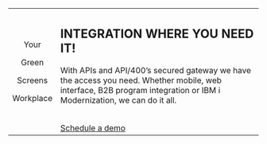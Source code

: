 
|||
|:---:|:---|
| <div class="text-container"><p class="api400-h1">Your</p><p class="api400-h2">Green</p><p class="api400-h2">Screens</p><p class="api400-h3">Workplace</p></div>| <h2 class="text-black">INTEGRATION WHERE YOU NEED IT!</h2><p class="api400-text">With APIs and API/400’s secured gateway we have the access you need. Whether mobile, web interface, B2B program integration or IBM i Modernization, we can do it all.</p> <br> [Schedule a demo](http://localhost:8080/apps/tekmonks/index.html?.=aHR0cDovL2xvY2FsaG9zdDo4MDgwL2FwcHMvdGVrbW9ua3MvbGFuZGluZy5odG1sP3Byb2R1Y3RfcGF0aD0uL3Byb2R1Y3RzL2FwaTQwMC5tZCZtZW51X3BhdGg9Lm1lbnVzL2Vu)